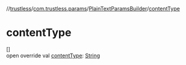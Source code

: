 //[trustless](../../../index.md)/[com.trustless.params](../index.md)/[PlainTextParamsBuilder](index.md)/[contentType](content-type.md)

# contentType

[]\
open override val [contentType](content-type.md): [String](https://kotlinlang.org/api/latest/jvm/stdlib/kotlin/-string/index.html)
